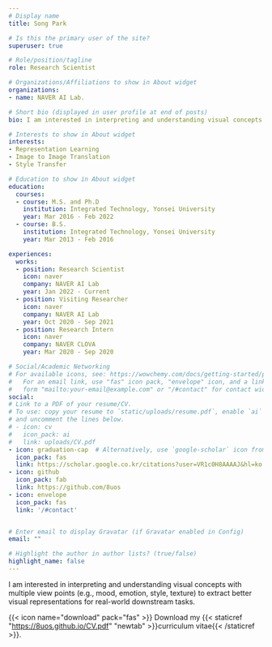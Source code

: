 ```yaml
---
# Display name
title: Song Park

# Is this the primary user of the site?
superuser: true

# Role/position/tagline
role: Research Scientist

# Organizations/Affiliations to show in About widget
organizations:
- name: NAVER AI Lab.

# Short bio (displayed in user profile at end of posts)
bio: I am interested in interpreting and understanding visual concepts with multiple view points (e.g., mood, emotion, style, texture) to extract better visual representations for real-world downstream tasks. 

# Interests to show in About widget
interests:
- Representation Learning
- Image to Image Translation
- Style Transfer

# Education to show in About widget
education:
  courses:
  - course: M.S. and Ph.D 
    institution: Integrated Technology, Yonsei University
    year: Mar 2016 - Feb 2022
  - course: B.S. 
    institution: Integrated Technology, Yonsei University
    year: Mar 2013 - Feb 2016

experiences:
  works:
  - position: Research Scientist
    icon: naver
    company: NAVER AI Lab
    year: Jan 2022 - Current
  - position: Visiting Researcher
    icon: naver
    company: NAVER AI Lab
    year: Oct 2020 - Sep 2021
  - position: Research Intern
    icon: naver
    company: NAVER CLOVA
    year: Mar 2020 - Sep 2020

# Social/Academic Networking
# For available icons, see: https://wowchemy.com/docs/getting-started/page-builder/#icons
#   For an email link, use "fas" icon pack, "envelope" icon, and a link in the
#   form "mailto:your-email@example.com" or "/#contact" for contact widget.
social:
# Link to a PDF of your resume/CV.
# To use: copy your resume to `static/uploads/resume.pdf`, enable `ai` icons in `params.toml`, 
# and uncomment the lines below.
# - icon: cv
#   icon_pack: ai
#   link: uploads/CV.pdf
- icon: graduation-cap  # Alternatively, use `google-scholar` icon from `ai` icon pack
  icon_pack: fas
  link: https://scholar.google.co.kr/citations?user=VR1c0H8AAAAJ&hl=ko
- icon: github
  icon_pack: fab
  link: https://github.com/8uos
- icon: envelope
  icon_pack: fas
  link: '/#contact'


# Enter email to display Gravatar (if Gravatar enabled in Config)
email: ""

# Highlight the author in author lists? (true/false)
highlight_name: false
---
```


I am interested in interpreting and understanding visual concepts with multiple view points (e.g., mood, emotion, style, texture) to extract better visual representations for real-world downstream tasks. 

{{< icon name="download" pack="fas" >}} Download my {{< staticref "https://8uos.github.io/CV.pdf" "newtab" >}}curriculum vitae{{< /staticref >}}.
